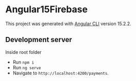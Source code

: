 # Angular15Firebase

This project was generated with [Angular CLI](https://github.com/angular/angular-cli) version 15.2.2.

## Development server

Inside root folder 
- Run `npm i`
- Run `ng serve`
- Navigate to `http://localhost:4200/payments`.

